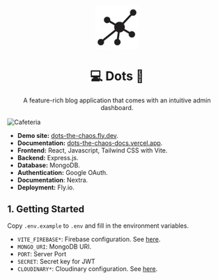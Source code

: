 <p align="center">
  <img alt="Cafeteria" style="width: 100px; max-width: 100%; height: auto;" src="./frontend/src/assets/dots.png"/>
    <h1 align="center">💻 Dots 📝</h1>
  <p align="center">A feature-rich blog application that comes with an intuitive admin dashboard.</p>
</p>

<img align="center" alt="Cafeteria" style="max-width: 500px; height: auto;" src="public/home.svg"/>

- **Demo site:** [dots-the-chaos.fly.dev](https://dots-the-chaos.fly.dev/).
- **Documentation:** [dots-the-chaos-docs.vercel.app](https://dots-the-chaos-docs.vercel.app/).
- **Frontend:** React, Javascript, Tailwind CSS with Vite.
- **Backend:** Express.js.
- **Database:** MongoDB.
- **Authentication:** Google OAuth.
- **Documentation**: Nextra.
- **Deployment:** Fly.io.

## 1. Getting Started

Copy `.env.example` to `.env` and fill in the environment variables.

- `VITE_FIREBASE*`: Firebase configuration. See [here]().
- `MONGO_URI`: MongoDB URI.
- `PORT`: Server Port
- `SECRET`: Secret key for JWT
- `CLOUDINARY*`: Cloudinary configuration. See [here](). 
